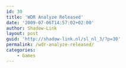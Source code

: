```yaml
---
id: 30
title: 'WDR Analyze Released'
date: '2009-07-06T14:57:02+02:00'
author: Shadow-Link
layout: post
guid: 'http://shadow-link.nl/sl_nl_3/?p=30'
permalink: /wdr-analyze-released/
categories:
    - Games
---
```


